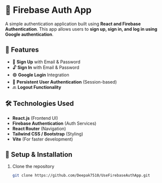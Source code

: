 # 🔐 Firebase Auth App

A simple authentication application built using **React and Firebase Authentication**. This app allows users to **sign up, sign in, and log in using Google authentication**.

## 🚀 Features
- 🔑 **Sign Up** with Email & Password  
- 🔓 **Sign In** with Email & Password  
- 🟢 **Google Login** Integration  
- 🔄 **Persistent User Authentication** (Session-based)  
- 🔙 **Logout Functionality**  

## 🛠️ Technologies Used
- **React.js** (Frontend UI)
- **Firebase Authentication** (Auth Services)
- **React Router** (Navigation)
- **Tailwind CSS / Bootstrap** (Styling)
- **Vite** (For faster development)

## 🔧 Setup & Installation
1. Clone the repository  
   ```sh
   git clone https://github.com/Deepak7510/UseFirebaseAuthApp.git
